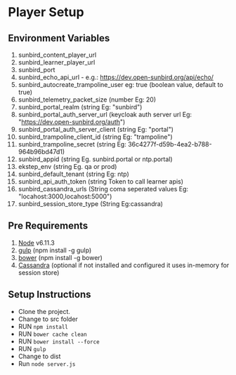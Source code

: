 # Player  Setup

## Environment Variables
1. sunbird_content_player_url
2. sunbird_learner_player_url
3. sunbird_port
4. sunbird_echo_api_url - e.g.: https://dev.open-sunbird.org/api/echo/
5. sunbird_autocreate_trampoline_user eg: true (boolean value, default to true)
6. sunbird_telemetry_packet_size (number Eg: 20)
7. sunbird_portal_realm (string Eg: "sunbird") 
8. sunbird_portal_auth_server_url (keycloak auth server url Eg: "https://dev.open-sunbird.org/auth")
9. sunbird_portal_auth_server_client (string Eg: "portal")
10. sunbird_trampoline_client_id (string Eg: "trampoline")
11. sunbird_trampoline_secret (string Eg: 36c4277f-d59b-4ea2-b788-964b96bd47d1)
12. sunbird_appid (string Eg. sunbird.portal or ntp.portal)
13. ekstep_env (string Eg. qa or prod)
14. sunbird_default_tenant (string Eg: ntp)
15. sunbird_api_auth_token (string Token to call learner apis)
16. sunbird_cassandra_urls (String coma seperated values Eg: "locahost:3000,locahost:5000")
17. sunbird_session_store_type (String Eg:cassandra)

## Pre Requirements

1. [Node](https://nodejs.org/en/download/) v6.11.3 
2. [gulp](https://github.com/gulpjs/gulp/blob/master/docs/getting-started.md) (npm install -g gulp)
3. [bower](https://bower.io/) (npm install -g bower)
4. [Cassandra](http://cassandra.apache.org/download/) (optional if not installed and configured it uses in-memory for session store)

## Setup Instructions
* Clone the project.
* Change to src folder
* RUN `npm install`
* RUN `bower cache clean`
* RUN `bower install --force`
* RUN `gulp`
* Change to dist
* Run `node server.js`




